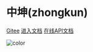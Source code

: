 # 中坤(zhongkun)


[Gitee](https://gitee.com/cstcloud-cnic)
[进入文档](#readme)
<a href="/apidocs/" target="_blank">在线API文档</a>

![color](#f0f0f0)